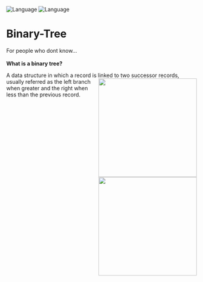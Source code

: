 ![Language](https://img.shields.io/badge/language-C%2B%2B-ff69b4.svg)
![Language](https://img.shields.io/badge/language-Obj.%20C%2B%2B-6D26F0.svg)
# Binary-Tree

For people who dont know...
<br></br>
<strong>What is a binary tree?</strong>

A data structure in which a record is linked to two successor records, 
<img align="right" height="260" src="http://cslibrary.stanford.edu/110/binarytree.gif">
usually referred as the left branch when greater and the right when less than the previous record.
<br></br>

<img align="right" height="260" src="http://cslibrary.stanford.edu/110/binarytree.gif">


                				     


